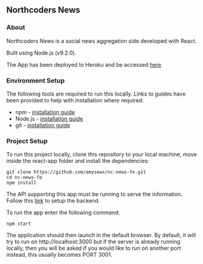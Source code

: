 ## Northcoders News

### About

Northcoders News is a social news aggregation side developed with React.

Built using Node.js (v9.2.0).

The App has been deployed to Heroku and be accessed [here](https://nc-news-fe-react.herokuapp.com/)

### Environment Setup

The following tools are required to run this locally. Links to guides have been provided to help with installation where required:

* npm - [installation guide](https://www.npmjs.com/get-npm)
* Node.js - [installation guide](https://nodejs.org/en/download/package-manager/)
* git - [installation guide](https://git-scm.com/)

### Project Setup

To run this project locally, clone this repository to your local machine, move inside the react-app folder and install the dependencies:
```
git clone https://github.com/amysews/nc-news-fe.git
cd nc-news-fe
npm install
```

The API supporting this app must be running to serve the information. Follow this [link](https://github.com/amysews/nc-news-be) to setup the backend.

To run the app enter the following command:
```
npm start
```

The application should then launch in the default browser. By default, it will try to run on http://localhost:3000 but if the server is already running locally, then you will be asked if you would like to run on another port instead, this usually becomes PORT 3001.
